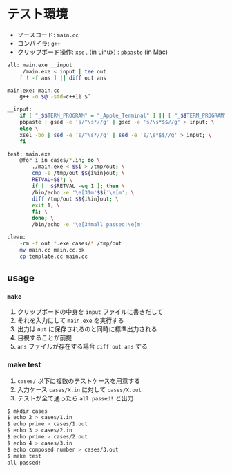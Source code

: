 # テスト環境

- ソースコード: `main.cc`
- コンパイラ: `g++`
- クリップボード操作: `xsel` (in Linux) : `pbpaste` (in Mac)

```bash
all: main.exe __input
	./main.exe < input | tee out
	[ ! -f ans ] || diff out ans

main.exe: main.cc
	g++ -o $@ -std=c++11 $^

__input:
	if [ "_$$TERM_PROGRAM" = "_Apple_Terminal" ] || [ "_$$TERM_PROGRAM" = "_iTerm.app" ]; then \
	pbpaste | gsed -e 's/^\s*//g' | gsed -e 's/\s*$$//g' > input; \
	else \
	xsel -bo | sed -e 's/^\s*//g' | sed -e 's/\s*$$//g' > input; \
	fi

test: main.exe
	@for i in cases/*.in; do \
		./main.exe < $$i > /tmp/out; \
		cmp -s /tmp/out $${i%in}out; \
		RETVAL=$$?; \
		if [  $$RETVAL -eq 1 ]; then \
		/bin/echo -e '\e[31m'$$i'\e[m'; \
		diff /tmp/out $${i%in}out; \
		exit 1; \
		fi; \
		done; \
		/bin/echo -e '\e[34mall passed!\e[m'

clean:
	-rm -f out *.exe cases/* /tmp/out
	mv main.cc main.cc.bk
	cp template.cc main.cc
```

## usage

### `make`

1. クリップボードの中身を `input` ファイルに書きだして
1. それを入力にして `main.exe` を実行する
1. 出力は `out` に保存されるのと同時に標準出力される
1. 目視することが前提
1. `ans` ファイルが存在する場合 `diff out ans` する

### make test

1. `cases/` 以下に複数のテストケースを用意する
1. 入力ケース `cases/X.in` に対して `cases/X.out`
1. テストが全て通ったら `all passed!` と出力

```bash
$ mkdir cases
$ echo 2 > cases/1.in
$ echo prime > cases/1.out
$ echo 3 > cases/2.in
$ echo prime > cases/2.out
$ echo 4 > cases/3.in
$ echo composed number > cases/3.out
$ make test
all passed!
```


